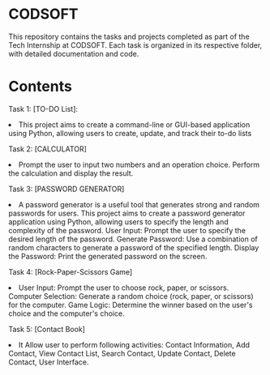 # CODSOFT
This repository contains the tasks and projects completed as part of the Tech Internship at CODSOFT. Each task is organized in its respective folder, with detailed documentation and code.

# Contents
Task 1: [TO-DO List]:
  <li>This project aims to create a command-line or GUI-based application using Python, allowing users to create, update, and track their to-do lists</li>

Task 2: [CALCULATOR]
  <li>Prompt the user to input two numbers and an operation choice. Perform the calculation and display the result.</li>

Task 3: [PASSWORD GENERATOR]
  <li>A password generator is a useful tool that generates strong and random passwords for users. This project aims to create a password generator application using Python, allowing users to specify the length and complexity of the password. User Input: Prompt the user to specify the desired length of the password. Generate Password: Use a combination of random characters to generate a password of the specified length. Display the Password: Print the generated password on the screen.</li>

Task 4: [Rock-Paper-Scissors Game]
  <li>User Input: Prompt the user to choose rock, paper, or scissors. Computer Selection: Generate a random choice (rock, paper, or scissors) for the computer. Game Logic: Determine the winner based on the user's choice and the computer's choice.</li>

Task 5: [Contact Book]
  <li>It Allow user to perform following activities: Contact Information, Add Contact, View Contact List, Search Contact, Update Contact, Delete Contact, User Interface.</li>
